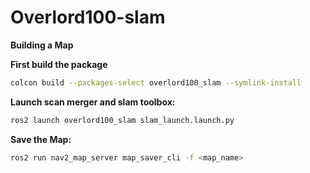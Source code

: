 # Overlord100-slam
**Building a Map**

 **First build the package**
   ```bash
   colcon build --packages-select overlord100_slam --symlink-install
   ```
 **Launch scan merger and slam toolbox:**
   ```bash
   ros2 launch overlord100_slam slam_launch.launch.py
   ```
   
 **Save the Map:**
   ```bash
   ros2 run nav2_map_server map_saver_cli -f <map_name>
   ```